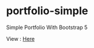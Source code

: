 # portfolio-simple
Simple Portfolio With Bootstrap 5

View : [Here](https://rivalfdla.github.io/portfolio-simple)
